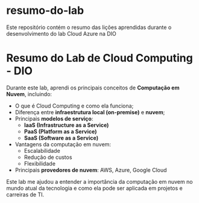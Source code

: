 # resumo-do-lab
Este repositório contém o resumo das lições aprendidas durante o desenvolvimento do lab Cloud Azure na DIO

# Resumo do Lab de Cloud Computing - DIO

Durante este lab, aprendi os principais conceitos de **Computação em Nuvem**, incluindo:

- O que é Cloud Computing e como ela funciona;
- Diferença entre **infraestrutura local (on-premise)** e **nuvem**;
- Principais **modelos de serviço**:
  - **IaaS (Infrastructure as a Service)**
  - **PaaS (Platform as a Service)**
  - **SaaS (Software as a Service)**
- Vantagens da computação em nuvem:
  - Escalabilidade
  - Redução de custos
  - Flexibilidade
- Principais **provedores de nuvem**: AWS, Azure, Google Cloud

Este lab me ajudou a entender a importância da computação em nuvem no mundo atual da tecnologia e como ela pode ser aplicada em projetos e carreiras de TI.



